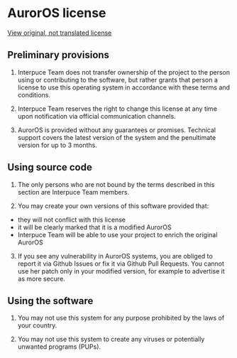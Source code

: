 # AurorOS license

[View original, not translated license](https://github.com/Interpuce/AurorOS/blob/main/docs/licenses/OS.md)

## Preliminary provisions

1. Interpuce Team does not transfer ownership of the project to the person using or contributing to the software, but rather grants that person a license to use this operating system in accordance with these terms and conditions.

2. Interpuce Team reserves the right to change this license at any time upon notification via official communication channels.

3. AurorOS is provided without any guarantees or promises. Technical support covers the latest version of the system and the penultimate version for up to 3 months.

## Using source code

1. The only persons who are not bound by the terms described in this section are Interpuce Team members.

2. You may create your own versions of this software provided that:
 - they will not conflict with this license
 - it will be clearly marked that it is a modified AurorOS
 - Interpuce Team will be able to use your project to enrich the original AurorOS

3. If you see any vulnerability in AurorOS systems, you are obliged to report it via Github Issues or fix it via Github Pull Requests. You cannot use her patch only in your modified version, for example to advertise it as more secure.

## Using the software

1. You may not use this system for any purpose prohibited by the laws of your country.

2. You may not use this system to create any viruses or potentially unwanted programs (PUPs).
